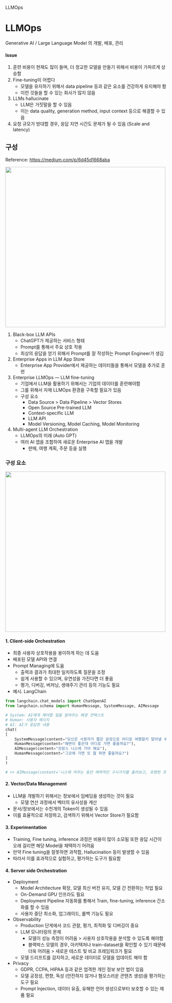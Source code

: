 LLMOps

# LLMOps
Generative AI / Large Language Model 의 개발, 배포, 관리

#### Issue
1. 훈련 비용이 현재도 많이 들며, 더 정교한 모델을 만들기 위해서 비용이 가파르게 상승함
1. Fine-tuning이 어렵다
    - 모델을 유지하기 위해서 data pipeline 등과 같은 요소를 건강하게 유지해야 함
    - 이런 것들을 할 수 있는 회사가 많지 않음
1. LLMs hallucinate
    - LLM은 거짓말을 할 수 있음
    - 이는 data quality, generation method, input context 등으로 해결할 수 있음
1. 요청 규모가 방대할 경우, 응답 지연 시간도 문제가 될 수 있음 (Scale and latency)


## 구성
Reference: https://medium.com/p/6d45d1668aba

<img src="https://user-images.githubusercontent.com/40620421/261314261-74db2488-46b2-4a2e-85e1-9f458ba32d0d.png" width="500">

1. Black-box LLM APIs
    - ChatGPT가 제공하는 서비스 형태
    - Prompt를 통해서 주요 상호 작용
    - 최상의 응답을 얻기 위해서 Prompt를 잘 작성하는 Prompt Engineer가 생김
1. Enterprise Apps in LLM App Store
    - Enterprise App Provider에서 제공하는 데이터들을 통해서 모델을 추가로 훈련
1. Enterprise LLMOps — LLM fine-tuning
    - 기업에서 LLM을 활용하기 위해서는 기업의 데이터를 훈련해야함
    - 그를 위해서 자체 LLMOps 환경을 구축할 필요가 있음
    - 구성 요소
        - Data Source > Data Pipeline > Vector Stores
        - Open Source Pre-trained LLM
        - Context-specific LLM
        - LLM API
        - Model Versioning, Model Caching, Model Monitoring
1. Multi-agent LLM Orchestration
    - LLMOps의 미래 (Auto GPT)
    - 여러 AI 앱을 조합하여 새로운 Enterprise AI 앱을 개발
        - 판매, 여행 계획, 주문 등을 실행

### 구성 요소
<img src="https://user-images.githubusercontent.com/40620421/261539172-e0e23fea-9c0a-42d6-b8ae-88a6f9930ecb.png" width="500">

#### 1. Client-side Orchestration
- 최종 사용자 상호작용을 용이하게 하는 데 도움
- 배포된 모델 API와 연결
- Prompt Managing에 도움
    - 출력과 결과가 최대한 일치하도록 질문을 조정
    - 쉽게 사용할 수 있으며, 유연성을 가진다면 더 좋음
    - 평가, 디버깅, 버저닝, 생애주기 관리 등의 기능도 필요
- 예시. LangChain
```py
from langchain.chat_models import ChatOpenAI
from langchain.schema import HumanMessage, SystemMessage, AIMessage

# System: AI에게 해야할 일을 알려주는 배경 컨텍스트
# Human: 사용자 메시지
# AI: AI가 응답한 내용
chat(
[ 
    SystemMessage(content="당신은 사용자가 짧은 문장으로 어디로 여행할지 알아낼 수 있도록 도와주는 멋진 AI 봇입니다."),
    HumanMessage(content="해변이 좋은데 어디로 가면 좋을까요?"), 
    AIMessage(content="프랑스 니스에 가야 해요"), 
    HumanMessage(content="그곳에 가면 또 뭘 하면 좋을까요?")
]
)

# >> AIMessage(content='니스에 머무는 동안 매력적인 구시가지를 둘러보고, 유명한 프롬나드 데 앵글레를 방문하고, 맛있는 프랑스 요리를 맛볼 수도 있습니다.', additional_kwargs={})
```

#### 2. Vector/Data Management
- LLM을 개발하기 위해서는 정보에서 임베딩을 생성하는 것이 필요
    - 모델 연산 과정에서 벡터의 유사성을 계산
- 문서/정보에서는 수천개의 Token이 생성될 수 있음
- 이를 효율적으로 저장하고, 검색하기 위해서 Vector Store가 필요함


#### 3. Experimentation
- Training, Fine tuning, inference 과정은 비용이 많이 소모됨 또한 응답 시간이 오래 걸리면 해당 Model을 채택하기 어려움
- 만약 Fine tuning을 잘못하면 과적합, Hallucination 등이 발생할 수 있음
- 따라서 이를 효과적으로 실험하고, 평가하는 도구가 필요함


#### 4. Server side Orchestration
- Deployment
    - Model Architecture 확장, 모델 최신 버전 유지, 모델 간 전환하는 작업 필요
    - On-Demand GPU 인프라도 필요
    - Deployment Pipeline 자동화를 통해서 Train, fine-tuning, inference 간소화를 할 수 있음
    - 사용자 중단 최소화, 업그레이드, 롤백 기능도 필요
- Observability
    - Production 단게에서 코드 관찰, 평가, 최적화 및 디버깅이 중요
    - LLM 모니터링의 문제
        - 모델이 성능 측정이 어려움 > 사용자 상호작용을 분석할 수 있도록 해야함
        - 블랙박스 모델의 경우, 아키텍처나 train-dataset을 확인할 수 있기 때문에 더욱 어려움 > 새로운 테스트 및 비교 프레임워크가 필요
    - 모델 드리프트를 감지하고, 새로운 데이터로 모델을 업데이트 해야 함
- Privacy
    - GDPR, CCPA, HIPAA 등과 같은 엄격한 개인 정보 보안 법이 있음
    - 모델 공정성, 편향, 독성 (안전하지 않거나 혐오스러운 콘텐츠 생성)을 평가하는 도구 필요
    - Prompt Injection, 데이터 유출, 유해한 언어 생성으로부터 보호할 수 있는 제품 필요